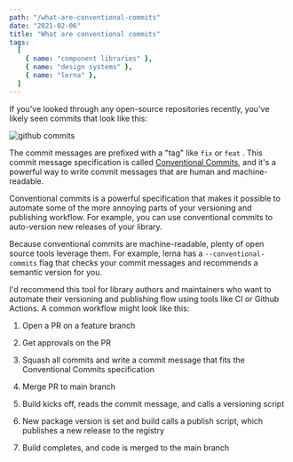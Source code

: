 ```yaml
---
path: "/what-are-conventional-commits"
date: "2021-02-06"
title: "What are conventional commits"
tags:
  [
    { name: "component libraries" },
    { name: "design systems" },
    { name: "lerna" },
  ]
---
```


If you've looked through any open-source repositories recently, you've likely seen commits that look like this:

![github commits](https://s3.us-west-2.amazonaws.com/secure.notion-static.com/c9a8df8f-cfc9-45c7-ad1e-a555e1d18259/Untitled.png?X-Amz-Algorithm=AWS4-HMAC-SHA256&X-Amz-Credential=AKIAT73L2G45O3KS52Y5%2F20210206%2Fus-west-2%2Fs3%2Faws4_request&X-Amz-Date=20210206T142950Z&X-Amz-Expires=86400&X-Amz-Signature=fda5aeb017d369e4ccac5a22dcd4ff314a0b25a2ccd240393fd237a9752b9002&X-Amz-SignedHeaders=host&response-content-disposition=filename%20%3D%22Untitled.png%22)

The commit messages are prefixed with a "tag" like `fix` or `feat` . This commit message specification is called [Conventional Commits](https://www.conventionalcommits.org/en/v1.0.0/), and it's a powerful way to write commit messages that are human and machine-readable.

Conventional commits is a powerful specification that makes it possible to automate some of the more annoying parts of your versioning and publishing workflow. For example, you can use conventional commits to auto-version new releases of your library.

Because conventional commits are machine-readable, plenty of open source tools leverage them. For example, lerna has a `--conventional-commits` flag that checks your commit messages and recommends a semantic version for you.

I'd recommend this tool for library authors and maintainers who want to automate their versioning and publishing flow using tools like CI or Github Actions. A common workflow might look like this:

1. Open a PR on a feature branch

2. Get approvals on the PR

3. Squash all commits and write a commit message that fits the Conventional Commits specification

4. Merge PR to main branch

5. Build kicks off, reads the commit message, and calls a versioning script

6. New package version is set and build calls a publish script, which publishes a new release to the registry

7. Build completes, and code is merged to the main branch
